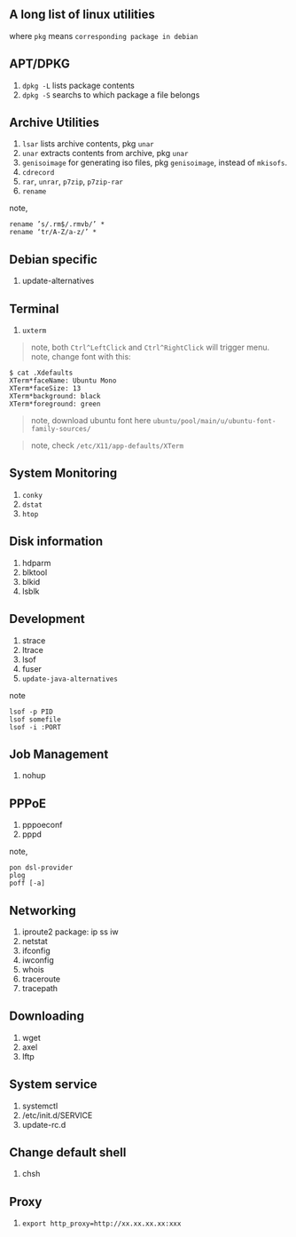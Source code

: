 ## A long list of linux utilities

where `pkg` means `corresponding package in debian`  

APT/DPKG
---
1. `dpkg -L` lists package contents  
1. `dpkg -S` searchs to which package a file belongs  

Archive Utilities
---
1. `lsar` lists archive contents, pkg `unar`  
1. `unar` extracts contents from archive, pkg `unar`
1. `genisoimage` for generating iso files, pkg `genisoimage`, instead of `mkisofs`.  
2. `cdrecord`  
1. `rar`, `unrar`, `p7zip`, `p7zip-rar`  
1. `rename`  

note,
```
rename ’s/.rm$/.rmvb/’ *
rename ‘tr/A-Z/a-z/’ *
```

Debian specific
---
1. update-alternatives  

Terminal
---
1. `uxterm`  

> note, both `Ctrl^LeftClick` and `Ctrl^RightClick` will trigger menu.  
> note, change font with this:  
```
$ cat .Xdefaults
XTerm*faceName: Ubuntu Mono
XTerm*faceSize: 13
XTerm*background: black
XTerm*foreground: green
```
> note, download ubuntu font here `ubuntu/pool/main/u/ubuntu-font-family-sources/`  

> note, check `/etc/X11/app-defaults/XTerm`

System Monitoring
---
1. `conky`  
1. `dstat`  
1. `htop`  

Disk information
---
1. hdparm  
2. blktool  
3. blkid  
4. lsblk  

Development
---
1. strace  
2. ltrace  
3. lsof  
4. fuser  
5. `update-java-alternatives`  

note
```
lsof -p PID
lsof somefile
lsof -i :PORT
```

Job Management
---
1. nohup  

PPPoE
---
1. pppoeconf  
2. pppd  

note,
```
pon dsl-provider
plog
poff [-a]
```

Networking
---
1. iproute2 package: ip ss iw  
2. netstat  
3. ifconfig  
4. iwconfig  
5. whois  
6. traceroute  
7. tracepath  

Downloading
---
1. wget  
2. axel  
3. lftp  

System service
---
1. systemctl  
2. /etc/init.d/SERVICE  
3. update-rc.d  

Change default shell
---
1. chsh  

Proxy
---
1. `export http_proxy=http://xx.xx.xx.xx:xxx`  

